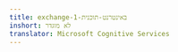 ```yaml
---
title: exchange-באינטרנט-תוכנית-1
inshort: לא מוגדר
translator: Microsoft Cognitive Services
---
```




